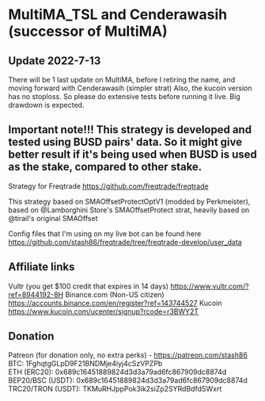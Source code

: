 # MultiMA_TSL and Cenderawasih (successor of MultiMA)

## Update 2022-7-13
There will be 1 last update on MultiMA, before I retiring the name, and moving forward with Cenderawasih (simpler strat)
Also, the kucoin version has no stoploss. So please do extensive tests before running it live. Big drawdown is expected.

## Important note!!! This strategy is developed and tested using BUSD pairs' data. So it might give better result if it's being used when BUSD is used as the stake, compared to other stake.

Strategy for Freqtrade https://github.com/freqtrade/freqtrade

This strategy based on SMAOffsetProtectOptV1 (modded by Perkmeister), based on @Lamborghini Store's SMAOffsetProtect strat, heavily based on @tirail's original SMAOffset

Config files that I'm using on my live bot can be found here
https://github.com/stash86/freqtrade/tree/freqtrade-develop/user_data


## Affiliate links
Vultr (you get $100 credit that expires in 14 days) https://www.vultr.com/?ref=8944192-8H
Binance.com (Non-US citizen) https://accounts.binance.com/en/register?ref=143744527
Kucoin https://www.kucoin.com/ucenter/signup?rcode=r3BWY2T


## Donation
Patreon (for donation only, no extra perks) - https://patreon.com/stash86
BTC: 1FghqtgGLpD9F21BNDMje4iyj4cSzVPZPb     
ETH (ERC20): 0x689c16451889824d3d3a79ad6fc867909dc8874d
BEP20/BSC (USDT): 0x689c16451889824d3d3a79ad6fc867909dc8874d
TRC20/TRON (USDT): TKMuRHJppPok3ik2siZp2SYRdBdfdSWxrt